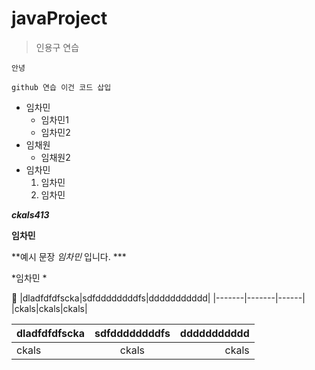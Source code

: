 # javaProject

>인용구 연습

`안녕` 

```
github 연습 이건 코드 삽입
```

- 임차민
  -   임차민1
  - 임차민2
- 임채원
  - 임채원2
- 임차민
  1. 임차민
  2. 임차민

***ckals413***

**임차민**

**예시 문장 _임차민_ 입니다. ***

\*임차민 \*

🥇
|dladfdfdfscka|sdfddddddddfs|ddddddddddd|
|-------|-------|------|
|ckals|ckals|ckals|


|dladfdfdfscka|sdfddddddddfs|ddddddddddd|
|:-------|:-------:|------:|
|ckals|ckals|ckals|
